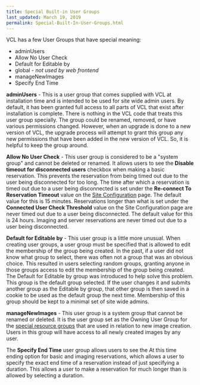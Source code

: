 ```yaml
---
title: Special Built-in User Groups
last_updated: March 19, 2019
permalink: Special-Built-In-User-Groups.html
---
```


VCL has a few User Groups that have special meaning:

* adminUsers
* Allow No User Check
* Default for Editable by
* global - *not used by web frontend*
* manageNewImages
* Specify End Time

**adminUsers** - This is a user group that comes supplied with VCL at installation time and is intended to be used for site wide admin users. By default, it has been granted full access to all parts of VCL that exist after installation is complete. There is nothing in the VCL code that treats this user group specially. The group could be renamed, removed, or have various permissions changed. However, when an upgrade is done to a new version of VCL, the upgrade process will attempt to grant this group any new permissions that have been added in the new version of VCL. So, it is helpful to keep the group around.

**Allow No User Check** - This user group is considered to be a "system group" and cannot be deleted or renamed. It allows users to see the **Disable timeout for disconnected users** checkbox when making a basic reservation. This prevents the reservation from being timed out due to the user being disconnected for too long. The time after which a reservation is timed out due to a user being disconnected is set under the **Re-connect To Reservation Timeout** value on the [Site Configuration](Site-Configuration.html) page. The default value for this is 15 minutes. Reservations longer than what is set under the **Connected User Check Threshold** value on the Site Configuration page are never timed out due to a user being disconnected. The default value for this is 24 hours. Imaging and server reservations are never timed out due to a user being disconnected.

**Default for Editable by** - This user group is a little more unusual. When creating user groups, a user group must be specified that is allowed to edit the membership of the group being created. In the past, if a user did not know what group to select, there was often not a group that was an obvious choice. This resulted in users selecting random groups, granting anyone in those groups access to edit the membership of the group being created. The Default for Editable by group was introduced to help solve this problem. This group is the default group selected. If the user changes it and submits another group as the Editable by group, that other group is then saved in a cookie to be used as the default group the next time. Membership of this group should be kept to a minimal set of site wide admins.

**manageNewImages** - This user group is a system group that cannot be renamed or deleted. It is the user group set as the Owning User Group for the [special resource groups](special-resource-groups.html) that are used in relation to new image creation. Users in this group will have access to all newly created images by any user.

The **Specify End Time** user group allows users to see the At this time ending option for basic and imaging reservations, which allows a user to specify the exact end time of a reservation instead of just specifying a duration. This allows a user to make a reservation for much longer than is allowed by selecting a duration.
